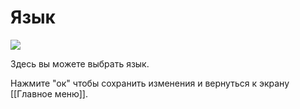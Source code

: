 # Язык

![](https://github.com/smpb05/DSS-Retail/blob/project-screenshots/%D0%AF%D0%B7%D1%8B%D0%BA.png)

Здесь вы можете выбрать язык.

Нажмите "ок" чтобы сохранить изменения и вернуться к экрану [[Главное меню]].